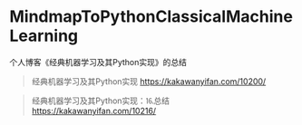 # MindmapToPythonClassicalMachineLearning
个人博客《经典机器学习及其Python实现》的总结

> 经典机器学习及其Python实现
> https://kakawanyifan.com/10200/

> 经典机器学习及其Python实现：⒗总结
> https://kakawanyifan.com/10216/